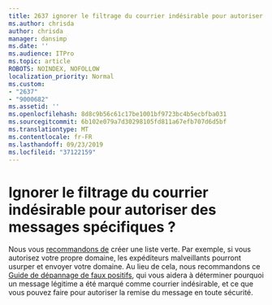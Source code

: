 ```yaml
---
title: 2637 ignorer le filtrage du courrier indésirable pour autoriser des messages spécifiques ?
ms.author: chrisda
author: chrisda
manager: dansimp
ms.date: ''
ms.audience: ITPro
ms.topic: article
ROBOTS: NOINDEX, NOFOLLOW
localization_priority: Normal
ms.custom:
- "2637"
- "9000682"
ms.assetid: ''
ms.openlocfilehash: 8d8c9b56c61c17be1001bf9723bc4b5ecbfba031
ms.sourcegitcommit: 6b102e079a7d30298105fd811a67efb707d6d5bf
ms.translationtype: MT
ms.contentlocale: fr-FR
ms.lasthandoff: 09/23/2019
ms.locfileid: "37122159"
---
```

# <a name="bypass-spam-filtering-to-allow-specific-messages"></a>Ignorer le filtrage du courrier indésirable pour autoriser des messages spécifiques ?

Nous vous [recommandons de](https://docs.microsoft.com/exchange/troubleshoot/antispam/cautions-against-bypassing-spam-filters) créer une liste verte. Par exemple, si vous autorisez votre propre domaine, les expéditeurs malveillants pourront usurper et envoyer votre domaine.  Au lieu de cela, nous recommandons ce [Guide de dépannage de faux positifs](https://docs.microsoft.com/office365/securitycompliance/prevent-email-from-being-marked-as-spam), qui vous aidera à déterminer pourquoi un message légitime a été marqué comme courrier indésirable, et ce que vous pouvez faire pour autoriser la remise du message en toute sécurité.
